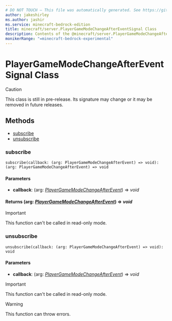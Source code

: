 ```yaml
---
# DO NOT TOUCH — This file was automatically generated. See https://github.com/mojang/minecraftapidocsgenerator to modify descriptions, examples, etc.
author: jakeshirley
ms.author: jashir
ms.service: minecraft-bedrock-edition
title: minecraft/server.PlayerGameModeChangeAfterEventSignal Class
description: Contents of the @minecraft/server.PlayerGameModeChangeAfterEventSignal class.
monikerRange: "=minecraft-bedrock-experimental"
---
```

# PlayerGameModeChangeAfterEventSignal Class

> [!CAUTION]
> This class is still in pre-release.  Its signature may change or it may be removed in future releases.

## Methods
- [subscribe](#subscribe)
- [unsubscribe](#unsubscribe)

### **subscribe**
`
subscribe(callback: (arg: PlayerGameModeChangeAfterEvent) => void): (arg: PlayerGameModeChangeAfterEvent) => void
`

#### **Parameters**
- **callback**: (arg: [*PlayerGameModeChangeAfterEvent*](PlayerGameModeChangeAfterEvent.md)) => *void*

#### **Returns** (arg: [*PlayerGameModeChangeAfterEvent*](PlayerGameModeChangeAfterEvent.md)) => *void*

> [!IMPORTANT]
> This function can't be called in read-only mode.

### **unsubscribe**
`
unsubscribe(callback: (arg: PlayerGameModeChangeAfterEvent) => void): void
`

#### **Parameters**
- **callback**: (arg: [*PlayerGameModeChangeAfterEvent*](PlayerGameModeChangeAfterEvent.md)) => *void*

> [!IMPORTANT]
> This function can't be called in read-only mode.

> [!WARNING]
> This function can throw errors.
